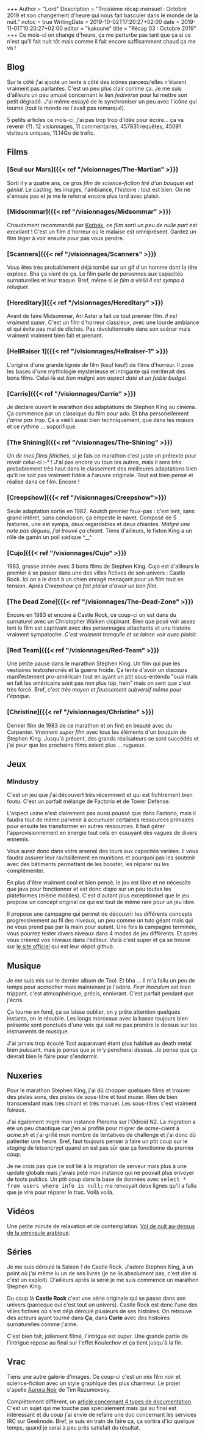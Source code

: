 +++
Author = "Lord"
Description = "Troisième récap mensuel : Octobre 2019 et son changement d'heure qui nous fait basculer dans le monde de la nuit."
notoc = true
WritingDate = 2019-10-02T17:20:27+02:00
date = 2019-11-01T10:20:27+02:00
editor = "kakoune"
title = "Récap 03 : Octobre 2019"
+++
Ce mois-ci on change d'heure, ça me perturbe pas tant que ça si ce n'est qu'il fait nuit tôt mais comme il fait encore suffisamment chaud ça me va !

## Blog
Sur le côté j'ai ajouté un texte à côté des icônes parcequ'elles n'étaient vraiment pas parlantes.
C'est un peu plus clair comme ça.
Je me suis d'ailleurs un peu amusé concernant le lien *fediverse* pour lui mettre son petit dégradé.
J'ai même essayé de le synchroniser un peu avec l'icône qui tourne (tout le monde ne l'avait pas remarqué).

5 petits articles ce mois-ci, j'ai pas trop trop d'idée pour écrire… ça va revenir (?).
12 visionnages, 11 commentaires, 457831 requêtes, 45091 visiteurs uniques, 11.14Go de trafic.

## Films
### [Seul sur Mars]({{< ref "/visionnages/The-Martian" >}})
Sorti il y a quatre ans, ce gros *film de science-fiction tiré d'un bouquin est génial*.
Le casting, les images, l'ambiance, l'histoire : tout est bien.
On ne s'ennuie pas et je me le referrai encore plus tard avec plaisir.

### [Midsommar]({{< ref "/visionnages/Midsommar" >}})
Chaudement recommandé par [Korbak](https://blog.cyphergoat.net/), ce *film sorti un peu de nulle part est excellent* !
C'est un film d'horreur où le malaise est omniprésent.
Gardez un film léger à voir ensuite pour pas vous pendre.

### [Scanners]({{< ref "/visionnages/Scanners" >}})
Vous êtes très probablement déjà tombé sur un gif d'un homme dont la tête explose.
Bha ça vient de ça.
Le film parle de personnes aux capacités surnaturelles et leur traque.
Bref, même si *le film a vieilli il est sympa à reluquer*.

### [Hereditary]({{< ref "/visionnages/Hereditary" >}})
Avant de faire Midsommar, Ari Aster a fait ce tout premier film.
*Il est vraiment super*.
C'est un film d'horreur classieux, avec une lourde ambiance et qui évite pas mal de clichés.
Pas révolutionnaire dans son scénar mais vraiment vraiment bien fait et prenant.

### [HellRaiser 1]({{< ref "/visionnages/Hellraiser-1" >}})
L'origine d'une grande lignée de film (keuf keuf) de films d'horreur.
Il pose les bases d'une mythologie mystérieuse et intrigante qui mériterait des bons films.
Celui-là est *bon malgré son aspect daté et un faible budget*.

### [Carrie]({{< ref "/visionnages/Carrie" >}})
Je déclare ouvert le marathon des adaptations de Stephen King au cinéma.
Ça commence par un classique du film pour ado.
Et bha personellement *j'aime pas trop*.
Ça a vieilli aussi bien techniquement, que dans les mœurs et ce rythme … soporifique.

### [The Shining]({{< ref "/visionnages/The-Shining" >}})
*Un de mes films fétiches*, si je fais ce marathon c'est juste un prétexte pour revoir celui-ci :-° !
J'ai pas encore vu tous les autres, mais il sera très probablement très haut dans le classement des meilleures adaptations bien qu'il ne soit pas vraiment fidèle à l'œuvre originale.
Tout est bien pensé et réalisé dans ce film.
Encore !

### [Creepshow]({{< ref "/visionnages/Creepshow">}})
Seule adaptation sortie en 1982.
Aoutch premier faux-pas : c'est lent, sans grand intéret, sans conclusion, ça empeste le navet.
Composé de 5 histoires, une est sympa, deux regardables et deux chiantes.
*Malgré une note pas dégueu, j'ai trouvé ça chiant.*
Tiens d'ailleurs, le fiston King a un rôle de gamin un poil sadique ^__^

### [Cujo]({{< ref "/visionnages/Cujo" >}})
1983, grosse année avec 3 bons films de Stephen King.
Cujo est d'ailleurs le premier à se passer dans une des villes fictives de son univers : Castle Rock.
Ici on a le droit à un chien enragé menaçant pour un film tout en tension.
*Après Creepshow ça fait plaisir d'avoir un bon film.*

### [The Dead Zone]({{< ref "/visionnages/The-Dead-Zone" >}})
Encore en 1983 et encore à Castle Rock, ce coup-ci on est dans du surnaturel avec un Christopher Walken clopinant.
Bien que posé voir assez lent le film est captivant avec des personnages attachants et une histoire vraiment sympatoche.
*C'est vraiment tranquile et se laisse voir avec plaisir*.

### [Red Team]({{< ref "/visionnages/Red-Team" >}})
Une petite pause dans le marathon Stephen King.
Un film qui pue les vestiaires testosteronés et la guerre froide.
Ça tente d'avoir un discours manifestement pro-américain tout en ayant un ptit sous-entendu "ouai mais en fait les américains sont pas non plus top, hein" mais on sent que c'est très forcé.
Bref, *c'est très moyen et faussement subversif même pour l'époque*.

### [Christine]({{< ref "/visionnages/Christine" >}})
Dernier film de 1983 de ce marathon et on finit en beauté avec du Carpenter.
*Vraiment super film* avec tous les éléments d'un bouquin de Stephen King.
Jusqu'à présent, des grands réalisateurs se sont succédés et j'ai peur que les prochains films soient plus … rugueux.

## Jeux
### Mindustry
C'est un jeu que j'ai découvert très récemment et qui est fichtrement bien foutu.
C'est un parfait mélange de Factorio et de Tower Defense.

L'aspect usine n'est clairement pas aussi poussé que dans Factorio, mais il faudra tout de même parvenir à accumuler certaines ressources primaires pour ensuite les transformer en autres ressources.
Il faut gérer l'approvisionnement en énergie tout cela en essuyant des vagues de divers ennemis.

Vous aurez donc dans votre arsenal des tours aux capacités variées.
Il vous faudra assurer leur ravitaillement en munitions et pourquoi pas les soutenir avec des bâtiments permettant de les booster, les réparer ou les complémenter.

En plus d'être vraiment cool et bien pensé, le jeu est libre et ne nécessite que java pour fonctionner et est donc dispo sur un peu toutes les plateformes (même mobiles).
C'est d'autant plus exceptionnel que le jeu propose un concept original ce qui est tout de même rare pour un jeu libre.

Il propose une campagne qui permet de découvrir les différents concepts progressivement au fil des niveaux, un peu comme un tuto géant mais qui ne vous prend pas par la main pour autant.
Une fois la campagne terminée, vous pourrez tester divers niveaux dans 4 modes de jeu différents.
Et après vous créerez vos niveaux dans l'éditeur.
Voilà c'est super et ça se trouve sur [le site officiel](https://mindustrygame.github.io/) qui est leur dépot github.

## Musique
Je me suis mis sur le dernier album de Tool.
Et bha … il m'a fallu un peu de temps pour accrocher mais maintenant je l'adore.
*Fear Inoculum* est bien trippant, c'est atmosphérique, précis, ennivrant.
C'est parfait pendant que j'écris.

Ça tourne en fond, ça se laisse oublier, on y prête attention quelques instants, on le réoublie.
Les longs morceaux avec la basse toujours bien présente sont ponctués d'une voix qui sait ne pas prendre le dessus sur les instruments de musique.

J'ai jamais trop écouté Tool auparavant étant plus habitué au death metal bien puissant, mais je pense que je m'y pencherai dessus.
Je pense que ça devrait bien le faire pour s'endormir.

## Nuxeries
Pour le marathon Stephen King, j'ai dû chopper quelques films et trouver des pistes sons, des pistes de sous-titre et tout muxer.
Rien de bien transcendant mais très chiant et très manuel.
Les sous-titres c'est vraiment foireux.

J'ai également migré mon instance Pleroma sur l'Odroid N2.
La migration a été un peu chaotique car j'en ai profité pour migrer de *acme-client* à *acme.sh* et j'ai grillé mon nombre de tentatives de challenge et j'ai donc dû patienter une heure.
Bref, faut toujours penser à faire un ptit coup sur le *staging* de letsencrypt quand on est pas sûr que ça fonctionne du premier coup.

Je ne crois pas que ce soit lié à la migration de serveur mais plus à une update globale mais j'avais peté mon instance qui ne pouvait plus envoyer de toots publics.
Un ptit coup dans la base de données avec <samp>select * from users where info is null;</samp> me renvoyait deux lignes qu'il a fallu que je vire pour réparer le truc.
Voilà voilà.

## Vidéos
Une petite minute de relaxation et de contemplation.
[Vol de nuit au-dessus de la péninsule arabique](https://www.youtube.com/watch?v=XiSRA8XbiHg).

## Séries
Je me suis déroulé la Saison 1 de Castle Rock.
J'adore Stephen King, à un point où j'ai même lu un de ses livres (je ne lis absolument pas, c'est dire si c'est un exploit).
D'ailleurs après la série je me suis commencé un marathon Stephen King.

Du coup là **Castle Rock** c'est une série originale qui se passe dans son univers (parceque oui c'est tout un univers).
Castle Rock est donc l'une des villes fictives où s'est déjà déroulé plusieurs de ses histoires.
On retrouve des acteurs ayant tourné dans **Ça**, dans **Carie** avec des histoires surnaturelles comme j'aime.

C'est bien fait, joliement filmé, l'intrigue est super.
Une grande partie de l'intrigue repose au final sur l'effet Koulechov et ça tient jusqu'à la fin.



## Vrac
Tiens une autre galerie d'images.
Ce coup-ci c'est un mix film noir et science-fiction avec un style graphique des plus charmeur.
Le projet s'apelle [Aurora Noir](https://www.timrazumovsky.com/realistic-gallery) de Tim Razumovsky.

Complètement différent, un [article concernant 4 types de documentation](https://www.divio.com/blog/documentation/).
C'est un sujet qui me touche pas spécialement mais qui au final est intéressant et du coup j'ai envie de refaire une doc concernant les services IRC sur Geeknode.
Bref, je suis en train de faire ça, ça sortira d'ici quelque temps, quand je serai à peu près satisfait du résultat.
